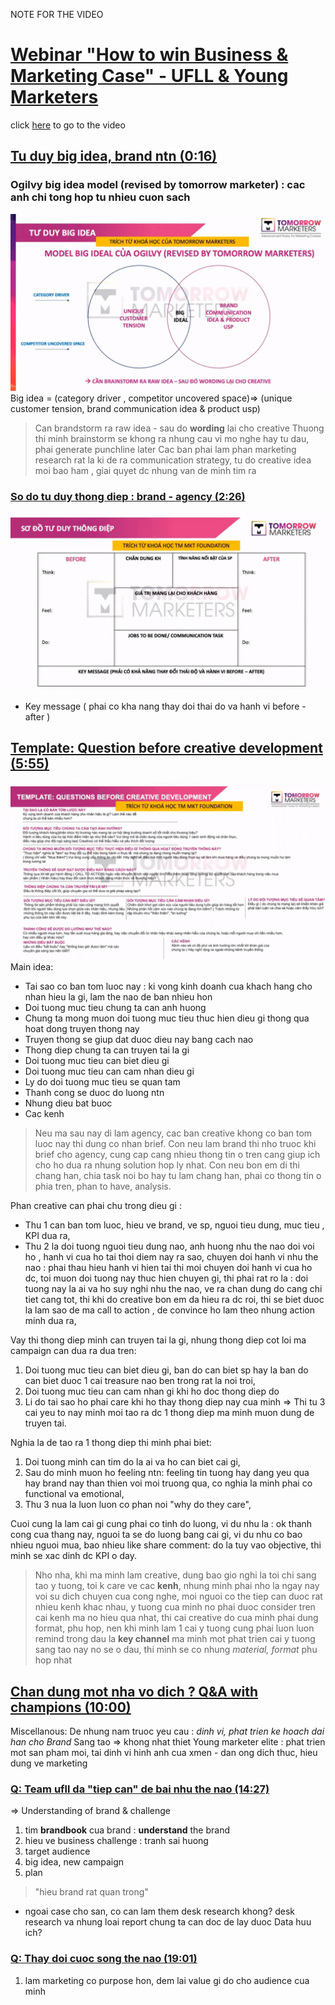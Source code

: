 NOTE FOR THE VIDEO
# [Webinar "How to win Business & Marketing Case" - UFLL & Young Marketers](https://www.youtube.com/watch?v=og7rok8Tja4&fbclid=IwAR1oRqKHIDPSkWMh5nmY6H3qYZcP3bKyJsqOWF5XNLjOtMklZiXwJpbD3NQ)
click [here](https://www.youtube.com/watch?v=og7rok8Tja4&fbclid=IwAR1oRqKHIDPSkWMh5nmY6H3qYZcP3bKyJsqOWF5XNLjOtMklZiXwJpbD3NQ) to go to the video

## [Tu duy big idea, brand ntn (0:16)](https://youtu.be/og7rok8Tja4?t=16)
### Ogilvy big idea model (revised by tomorrow marketer) : cac anh chi tong hop tu nhieu cuon sach
![](resources/ogilvybigideamodel.png)
Big idea = (category driver , competitor uncovered space)=> (unique customer tension, brand communication idea & product usp)
> Can brandstorm ra raw idea - sau do __wording__ lai cho creative
> Thuong thi minh brainstorm se khong ra nhung cau vi mo nghe hay tu dau, phai generate punchline later
> Cac ban phai lam phan marketing research rat la ki de ra communication strategy, tu do creative idea moi bao ham , giai quyet dc nhung van de minh tim ra
### [So do tu duy thong diep : brand - agency (2:26)](https://youtu.be/og7rok8Tja4?t=146)
![](resources/messagemindmap.png)
- Key message ( phai co kha nang thay doi thai do  va hanh vi before - after ) 

## [Template: Question before creative development (5:55)](https://youtu.be/og7rok8Tja4?t=355)
![](resources/template.png)
Main idea:
- Tai sao co ban tom luoc nay : ki vong kinh doanh cua khach hang cho nhan hieu la gi, lam the nao de ban nhieu hon
- Doi tuong muc tieu chung ta can anh huong
- Chung ta mong muon doi tuong muc tieu thuc hien dieu gi thong qua hoat dong truyen thong nay
- Truyen thong se giup dat duoc dieu nay bang cach nao
- Thong diep chung ta can truyen tai la gi
- Doi tuong muc tieu can biet dieu gi
- Doi tuong muc tieu can cam nhan dieu gi
- Ly do doi tuong muc tieu se quan tam
- Thanh cong se duoc do luong ntn
- Nhung dieu bat buoc
- Cac kenh
 > Neu ma sau nay di lam agency, cac ban creative khong co ban tom luoc nay thi dung co nhan brief. 
   Con neu lam brand thi nho truoc khi brief cho agency, cung cap cang nhieu thong tin o tren cang giup ich cho ho dua ra nhung solution hop ly nhat.
   Con neu bon em di thi chang han, chia task noi bo hay tu lam chang han, phai co thong tin o phia tren, phan to have, analysis.
   
Phan creative can phai chu trong dieu gi : 
- Thu 1 can ban tom luoc, hieu ve brand, ve sp, nguoi tieu dung, muc tieu , KPI dua ra, 
- Thu 2 la doi tuong nguoi tieu dung nao, anh huong nhu the nao doi voi ho , hanh vi cua ho tai thoi diem nay ra sao, chuyen doi hanh vi nhu the nao : phai thau hieu hanh vi hien tai thi moi chuyen doi hanh vi cua ho dc, toi muon doi tuong nay thuc hien chuyen gi, thi phai rat ro la : doi tuong nay la ai va ho suy nghi nhu the nao, ve ra chan dung do cang chi tiet cang tot, thi khi do creative bon em da hieu ra dc roi, thi se biet duoc la lam sao de ma call to action , de convince ho lam theo nhung action minh dua ra, 

Vay thi thong diep minh can truyen tai la gi, nhung thong diep cot loi ma campaign can dua ra dua tren: 
1. Doi tuong muc tieu can biet dieu gi, ban do can biet sp hay la ban do can biet duoc 1 cai treasure nao ben trong rat la noi troi, 
2. Doi tuong muc tieu can cam nhan gi khi ho doc thong diep do
3. Li do tai sao ho phai care khi ho thay thong diep nay cua minh 
=> Thi tu 3 cai yeu to nay minh moi tao ra dc 1 thong diep ma minh muon dung de truyen tai.

Nghia la de tao ra 1 thong diep thi minh phai biet: 
1. Doi tuong minh can tim do la ai va ho can biet cai gi, 
2. Sau do minh muon ho feeling ntn: feeling tin tuong hay dang yeu qua hay brand nay than thien voi moi truong qua, co nghia la minh phai co functional va emotional, 
3. Thu 3 nua la luon luon co phan noi "why do they care", 

Cuoi cung la lam cai gi cung phai co tinh do luong, vi du nhu la : ok thanh cong cua thang nay, nguoi ta se do luong bang cai gi, vi du nhu co bao nhieu nguoi mua, bao nhieu like share comment: do la tuy vao objective, thi minh se xac dinh dc KPI o day. 

> Nho nha, khi ma minh lam creative, dung bao gio nghi la toi chi sang tao y tuong, toi k care ve cac __kenh__, nhung minh phai nho la ngay nay voi su dich chuyen cua cong nghe, moi nguoi co the tiep can duoc rat nhieu kenh khac nhau, y tuong cua minh no phai duoc consider tren cai kenh ma no hieu qua nhat, thi cai creative do cua minh phai dung format, phu hop, nen khi minh lam 1 cai y tuong cung phai luon luon remind trong dau la __key channel__ ma minh mot phat trien cai y tuong sang tao nay no se o dau, thi minh se co nhung _material, format_ phu hop nhat 

## [Chan dung mot nha vo dich ? Q&A with champions (10:00)](https://youtu.be/og7rok8Tja4?t=600)
Miscellanous:
De nhung nam truoc yeu cau : _dinh vi, phat trien ke hoach dai han cho Brand_
Sang tao => khong nhat thiet
Young marketer elite :  phat trien mot san pham moi, tai dinh vi hinh anh cua xmen - dan ong dich thuc, hieu dung ve marketing
### [Q: Team ufll da "tiep can" de bai nhu the nao (14:27)](https://youtu.be/og7rok8Tja4?t=851)
=> Understanding of brand & challenge
1. tim __brandbook__  cua brand :  __understand__ the brand 
2. hieu ve business challenge : tranh sai huong
3. target audience
4. big idea, new campaign
5. plan
> "hieu brand rat quan trong"
- ngoai case cho san, co can lam them desk research khong? desk research va nhung loai report chung ta can doc de lay duoc Data huu ich?

### [Q: Thay doi cuoc song the nao (19:01)](https://youtu.be/og7rok8Tja4?t=1141)
1. lam marketing co purpose hon, dem lai value gi do cho audience cua minh

